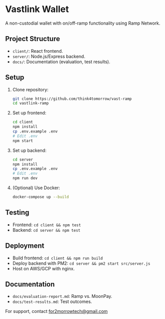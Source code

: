 # Vastlink Wallet

A non-custodial wallet with on/off-ramp functionality using Ramp Network.

## Project Structure
- `client/`: React frontend.
- `server/`: Node.js/Express backend.
- `docs/`: Documentation (evaluation, test results).

## Setup

1. Clone repository:
   ```bash
   git clone https://github.com/think4tomorrow/vast-ramp
   cd vastlink-ramp
   ```

2. Set up frontend:
   ```bash
   cd client
   npm install
   cp .env.example .env
   # Edit .env
   npm start
   ```

3. Set up backend:
   ```bash
   cd server
   npm install
   cp .env.example .env
   # Edit .env
   npm run dev
   ```

4. (Optional) Use Docker:
   ```bash
   docker-compose up --build
   ```

## Testing
- Frontend: `cd client && npm test`
- Backend: `cd server && npm test`

## Deployment
- Build frontend: `cd client && npm run build`
- Deploy backend with PM2: `cd server && pm2 start src/server.js`
- Host on AWS/GCP with nginx.

## Documentation
- `docs/evaluation-report.md`: Ramp vs. MoonPay.
- `docs/test-results.md`: Test outcomes.

For support, contact for2morrowtech@gmail.com